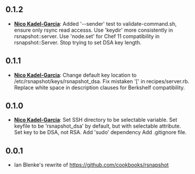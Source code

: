 ## 0.1.2
* [**Nico Kadel-Garcia**](https://github.com/nkadel-skyhook):
  Added '--sender' test to validate-command.sh, ensure only rsync read accesss.
  Use 'keydir' more consistently in rsnapshot::server.
  Use 'node.set' for Chef 11 compatibility in rsnapshot::Server.
  Stop trying to set DSA key length.  

## 0.1.1

* [**Nico Kadel-Garcia**](https://github.com/nkadel-skyhook):
  Change default key location to /etc/rsnapshot/keys/rsnapshot_dsa.
  Fix mistaken '[' in recipes/server.rb.
  Replace white space in description clauses for Berkshelf compatibility.

## 0.1.0

* [**Nico Kadel-Garcia**](https://github.com/nkadel-skyhook):
  Set SSH directory to be selectable variable.
  Set keyfile to be 'rsnapshot_dsa' by default, but with selectable attribute.
  Set key to be DSA, not RSA.
  Add 'sudo' dependency
  Add .gitignore file.

## 0.0.1
* Ian Blenke's rewrite of https://github.com/cookbooks/rsnapshot

